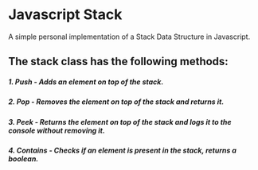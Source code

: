 # Javascript Stack

A simple personal implementation of a Stack Data Structure in Javascript.

## The stack class has the following methods:

##### 1. Push - Adds an element on top of the stack.

##### 2. Pop - Removes the element on top of the stack and returns it.

##### 3. Peek - Returns the element on top of the stack and logs it to the console without removing it.

##### 4. Contains - Checks if an element is present in the stack, returns a boolean.
